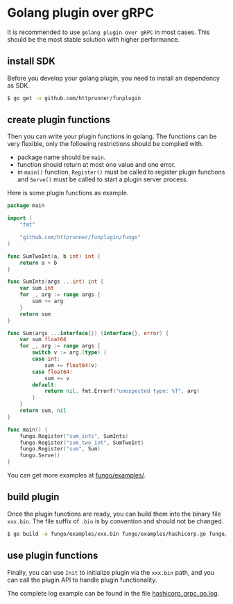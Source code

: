 # Golang plugin over gRPC

It is recommended to use `golang plugin over gRPC` in most cases. This should be the most stable solution with higher performance.

## install SDK

Before you develop your golang plugin, you need to install an dependency as SDK.

```bash
$ go get -u github.com/httprunner/funplugin
```

## create plugin functions

Then you can write your plugin functions in golang. The functions can be very flexible, only the following restrictions should be complied with.

- package name should be `main`.
- function should return at most one value and one error.
- in `main()` function, `Register()` must be called to register plugin functions and `Serve()` must be called to start a plugin server process.

Here is some plugin functions as example.

```go
package main

import (
	"fmt"

	"github.com/httprunner/funplugin/fungo"
)

func SumTwoInt(a, b int) int {
	return a + b
}

func SumInts(args ...int) int {
	var sum int
	for _, arg := range args {
		sum += arg
	}
	return sum
}

func Sum(args ...interface{}) (interface{}, error) {
	var sum float64
	for _, arg := range args {
		switch v := arg.(type) {
		case int:
			sum += float64(v)
		case float64:
			sum += v
		default:
			return nil, fmt.Errorf("unexpected type: %T", arg)
		}
	}
	return sum, nil
}

func main() {
	fungo.Register("sum_ints", SumInts)
	fungo.Register("sum_two_int", SumTwoInt)
	fungo.Register("sum", Sum)
	fungo.Serve()
}
```

You can get more examples at [fungo/examples/].

## build plugin

Once the plugin functions are ready, you can build them into the binary file `xxx.bin`. The file suffix of `.bin` is by convention and should not be changed.

```bash
$ go build -o fungo/examples/xxx.bin fungo/examples/hashicorp.go fungo/examples/debugtalk.go
```

## use plugin functions

Finally, you can use `Init` to initialize plugin via the `xxx.bin` path, and you can call the plugin API to handle plugin functionality.

The complete log example can be found in the file [hashicorp_grpc_go.log].


[fungo/examples/]: ../fungo/examples/
[hashicorp_grpc_go.log]: ../fungo/examples/logs/hashicorp_grpc_go.log
